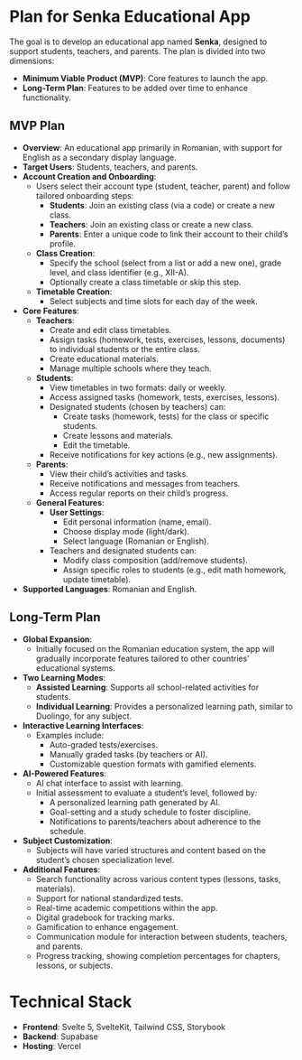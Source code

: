 # Plan for Senka Educational App

The goal is to develop an educational app named **Senka**, designed to support students, teachers, and parents. The plan is divided into two dimensions:

- **Minimum Viable Product (MVP)**: Core features to launch the app.
- **Long-Term Plan**: Features to be added over time to enhance functionality.

## MVP Plan

- **Overview**: An educational app primarily in Romanian, with support for English as a secondary display language.
- **Target Users**: Students, teachers, and parents.
- **Account Creation and Onboarding**:
  - Users select their account type (student, teacher, parent) and follow tailored onboarding steps:
    - **Students**: Join an existing class (via a code) or create a new class.
    - **Teachers**: Join an existing class or create a new class.
    - **Parents**: Enter a unique code to link their account to their child’s profile.
  - **Class Creation**:
    - Specify the school (select from a list or add a new one), grade level, and class identifier (e.g., XII-A).
    - Optionally create a class timetable or skip this step.
  - **Timetable Creation**:
    - Select subjects and time slots for each day of the week.
- **Core Features**:
  - **Teachers**:
    - Create and edit class timetables.
    - Assign tasks (homework, tests, exercises, lessons, documents) to individual students or the entire class.
    - Create educational materials.
    - Manage multiple schools where they teach.
  - **Students**:
    - View timetables in two formats: daily or weekly.
    - Access assigned tasks (homework, tests, exercises, lessons).
    - Designated students (chosen by teachers) can:
      - Create tasks (homework, tests) for the class or specific students.
      - Create lessons and materials.
      - Edit the timetable.
    - Receive notifications for key actions (e.g., new assignments).
  - **Parents**:
    - View their child’s activities and tasks.
    - Receive notifications and messages from teachers.
    - Access regular reports on their child’s progress.
  - **General Features**:
    - **User Settings**:
      - Edit personal information (name, email).
      - Choose display mode (light/dark).
      - Select language (Romanian or English).
    - Teachers and designated students can:
      - Modify class composition (add/remove students).
      - Assign specific roles to students (e.g., edit math homework, update timetable).
- **Supported Languages**: Romanian and English.

## Long-Term Plan

- **Global Expansion**:
  - Initially focused on the Romanian education system, the app will gradually incorporate features tailored to other countries’ educational systems.
- **Two Learning Modes**:
  - **Assisted Learning**: Supports all school-related activities for students.
  - **Individual Learning**: Provides a personalized learning path, similar to Duolingo, for any subject.
- **Interactive Learning Interfaces**:
  - Examples include:
    - Auto-graded tests/exercises.
    - Manually graded tasks (by teachers or AI).
    - Customizable question formats with gamified elements.
- **AI-Powered Features**:
  - AI chat interface to assist with learning.
  - Initial assessment to evaluate a student’s level, followed by:
    - A personalized learning path generated by AI.
    - Goal-setting and a study schedule to foster discipline.
    - Notifications to parents/teachers about adherence to the schedule.
- **Subject Customization**:
  - Subjects will have varied structures and content based on the student’s chosen specialization level.
- **Additional Features**:
  - Search functionality across various content types (lessons, tasks, materials).
  - Support for national standardized tests.
  - Real-time academic competitions within the app.
  - Digital gradebook for tracking marks.
  - Gamification to enhance engagement.
  - Communication module for interaction between students, teachers, and parents.
  - Progress tracking, showing completion percentages for chapters, lessons, or subjects.

# Technical Stack

- **Frontend**: Svelte 5, SvelteKit, Tailwind CSS, Storybook
- **Backend**: Supabase
- **Hosting**: Vercel
